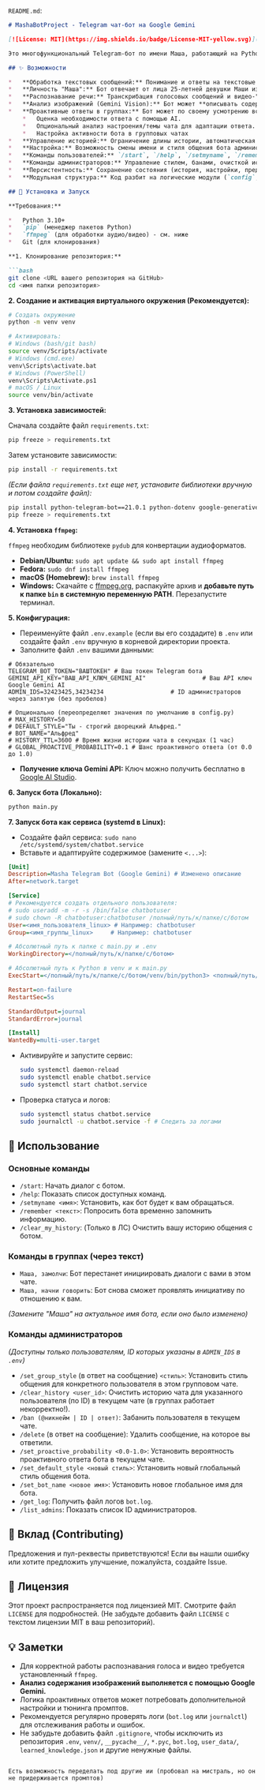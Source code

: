 

 `README.md`:

```markdown
# MashaBotProject - Telegram чат-бот на Google Gemini

[![License: MIT](https://img.shields.io/badge/License-MIT-yellow.svg)](https://opensource.org/licenses/MIT)

Это многофункциональный Telegram-бот по имени Маша, работающий на Python с использованием библиотеки `python-telegram-bot` и мультимодальной языковой модели **Google Gemini**. Маша обладает настраиваемой личностью, обрабатывает текстовые, голосовые и видеосообщения, **анализирует и реагирует на содержание фотографий** и может проявлять инициативу в групповых чатах.

## ✨ Возможности

*   **Обработка текстовых сообщений:** Понимание и ответы на текстовые сообщения в личных и групповых чатах с учетом контекста диалога.
*   **Личность "Маша":** Бот отвечает от лица 25-летней девушки Маши из Ростова Великого, используя характерный стиль общения (настраиваемый).
*   **Распознавание речи:** Транскрибация голосовых сообщений и видео-"кружочков" с последующей обработкой текста. (Требует `ffmpeg`).
*   **Анализ изображений (Gemini Vision):** Бот может **описывать содержание фотографий**, присланных пользователями, и реагировать на них и их подписи благодаря мультимодальным возможностям Gemini.
*   **Проактивные ответы в группах:** Бот может по своему усмотрению вступать в разговор в групповых чатах, если к нему напрямую не обратились (вероятность настраивается).
    *   Оценка необходимости ответа с помощью AI.
    *   Опциональный анализ настроения/темы чата для адаптации ответа.
    *   Настройка активности бота в групповых чатах
*   **Управление историей:** Ограничение длины истории, автоматическая очистка старой истории.
*   **Настройка:** Возможность смены имени и стиля общения бота администратором.
*   **Команды пользователей:** `/start`, `/help`, `/setmyname`, `/remember` (временное запоминание), `/clear_my_history` (только ЛС), /set_activity (чтобы уменьшить или увеличить активность бота в чате)
*   **Команды администраторов:** Управление стилем, банами, очисткой истории, получение логов, настройка вероятности проактивных ответов и др.
*   **Персистентность:** Сохранение состояния (история, настройки, предпочтения пользователей) в JSON-файлы.
*   **Модульная структура:** Код разбит на логические модули (`config`, `state`, `utils`, `handlers`, `bot_commands`, `bot_setup`, `main`).

## 🔧 Установка и Запуск

**Требования:**

*   Python 3.10+
*   `pip` (менеджер пакетов Python)
*   `ffmpeg` (для обработки аудио/видео) - см. ниже
*   Git (для клонирования)

**1. Клонирование репозитория:**

```bash
git clone <URL вашего репозитория на GitHub>
cd <имя папки репозитория>
```

**2. Создание и активация виртуального окружения (Рекомендуется):**

```bash
# Создать окружение
python -m venv venv

# Активировать:
# Windows (bash/git bash)
source venv/Scripts/activate
# Windows (cmd.exe)
venv\Scripts\activate.bat
# Windows (PowerShell)
venv\Scripts\Activate.ps1
# macOS / Linux
source venv/bin/activate
```

**3. Установка зависимостей:**

Сначала создайте файл `requirements.txt`:

```bash
pip freeze > requirements.txt
```

Затем установите зависимости:

```bash
pip install -r requirements.txt
```
*(Если файла `requirements.txt` еще нет, установите библиотеки вручную и потом создайте файл):*
```bash
pip install python-telegram-bot==21.0.1 python-dotenv google-generativeai Pillow pydub SpeechRecognition requests vaderSentiment # Укажите правильную версию PTB
pip freeze > requirements.txt
```

**4. Установка `ffmpeg`:**

`ffmpeg` необходим библиотеке `pydub` для конвертации аудиоформатов.

*   **Debian/Ubuntu:** `sudo apt update && sudo apt install ffmpeg`
*   **Fedora:** `sudo dnf install ffmpeg`
*   **macOS (Homebrew):** `brew install ffmpeg`
*   **Windows:** Скачайте с [ffmpeg.org](https://ffmpeg.org/download.html), распакуйте архив и **добавьте путь к папке `bin` в системную переменную PATH**. Перезапустите терминал.

**5. Конфигурация:**

*   Переименуйте файл `.env.example` (если вы его создадите) в `.env` или создайте файл `.env` вручную в корневой директории проекта.
*   Заполните файл `.env` вашими данными:

```dotenv
# Обязательно
TELEGRAM_BOT_TOKEN="ВАШТОКЕН" # Ваш токен Telegram бота
GEMINI_API_KEY="ВАШ_API_КЛЮЧ_GEMINI_AI"                # Ваш API ключ Google Gemini AI
ADMIN_IDS=32423425,34234234                   # ID администраторов через запятую (без пробелов)

# Опционально (переопределяют значения по умолчанию в config.py)
# MAX_HISTORY=50
# DEFAULT_STYLE="Ты - строгий дворецкий Альфред."
# BOT_NAME="Альфред"
# HISTORY_TTL=3600 # Время жизни истории чата в секундах (1 час)
# GLOBAL_PROACTIVE_PROBABILITY=0.1 # Шанс проактивного ответа (от 0.0 до 1.0)
```
*   **Получение ключа Gemini API:** Ключ можно получить бесплатно в [Google AI Studio](https://aistudio.google.com/app/apikey).

**6. Запуск бота (Локально):**

```bash
python main.py
```

**7. Запуск бота как сервиса (systemd в Linux):**

*   Создайте файл сервиса: `sudo nano /etc/systemd/system/chatbot.service`
*   Вставьте и адаптируйте содержимое (замените `<...>`):

```ini
[Unit]
Description=Masha Telegram Bot (Google Gemini) # Изменено описание
After=network.target

[Service]
# Рекомендуется создать отдельного пользователя:
# sudo useradd -m -r -s /bin/false chatbotuser
# sudo chown -R chatbotuser:chatbotuser /полный/путь/к/папке/с/ботом
User=<имя_пользователя_linux> # Например: chatbotuser
Group=<имя_группы_linux>     # Например: chatbotuser

# Абсолютный путь к папке с main.py и .env
WorkingDirectory=</полный/путь/к/папке/с/ботом>

# Абсолютный путь к Python в venv и к main.py
ExecStart=</полный/путь/к/папке/с/ботом/venv/bin/python3> <полный/путь/к/папке/с/ботом/main.py>

Restart=on-failure
RestartSec=5s

StandardOutput=journal
StandardError=journal

[Install]
WantedBy=multi-user.target
```

*   Активируйте и запустите сервис:
    ```bash
    sudo systemctl daemon-reload
    sudo systemctl enable chatbot.service
    sudo systemctl start chatbot.service
    ```
*   Проверка статуса и логов:
    ```bash
    sudo systemctl status chatbot.service
    sudo journalctl -u chatbot.service -f # Следить за логами
    ```

## 🚀 Использование

### Основные команды

*   `/start`: Начать диалог с ботом.
*   `/help`: Показать список доступных команд.
*   `/setmyname <имя>`: Установить, как бот будет к вам обращаться.
*   `/remember <текст>`: Попросить бота временно запомнить информацию.
*   `/clear_my_history`: (Только в ЛС) Очистить вашу историю общения с ботом.

### Команды в группах (через текст)

*   `Маша, замолчи`: Бот перестанет инициировать диалоги с вами в этом чате.
*   `Маша, начни говорить`: Бот снова сможет проявлять инициативу по отношению к вам.

*(Замените "Маша" на актуальное имя бота, если оно было изменено)*

### Команды администраторов

*(Доступны только пользователям, ID которых указаны в `ADMIN_IDS` в `.env`)*

*   `/set_group_style` (в ответ на сообщение) `<стиль>`: Установить стиль общения для конкретного пользователя в этом групповом чате.
*   `/clear_history <user_id>`: Очистить историю чата для указанного пользователя (по ID) в текущем чате (в группах работает некорректно!).
*   `/ban (@никнейм | ID | ответ)`: Забанить пользователя в текущем чате.
*   `/delete` (в ответ на сообщение): Удалить сообщение, на которое вы ответили.
*   `/set_proactive_probability <0.0-1.0>`: Установить вероятность проактивного ответа бота в текущем чате.
*   `/set_default_style <новый стиль>`: Установить новый глобальный стиль общения бота.
*   `/set_bot_name <новое имя>`: Установить новое глобальное имя для бота.
*   `/get_log`: Получить файл логов `bot.log`.
*   `/list_admins`: Показать список ID администраторов.

## 🤝 Вклад (Contributing)

Предложения и пул-реквесты приветствуются! Если вы нашли ошибку или хотите предложить улучшение, пожалуйста, создайте Issue.

## 📄 Лицензия

Этот проект распространяется под лицензией MIT. Смотрите файл `LICENSE` для подробностей.
(Не забудьте добавить файл `LICENSE` с текстом лицензии MIT в ваш репозиторий).

## 💡 Заметки

*   Для корректной работы распознавания голоса и видео требуется установленный `ffmpeg`.
*   **Анализ содержания изображений выполняется с помощью Google Gemini.**
*   Логика проактивных ответов может потребовать дополнительной настройки и тюнинга промптов.
*   Рекомендуется регулярно проверять логи (`bot.log` или `journalctl`) для отслеживания работы и ошибок.
*   Не забудьте добавить файл `.gitignore`, чтобы исключить из репозитория `.env`, `venv/`, `__pycache__/`, `*.pyc`, `bot.log`, `user_data/`, `learned_knowledge.json` и другие ненужные файлы.

```

Есть возможность переделать под другие ии (пробовал на мистраль, но он не придерживается промптов)
